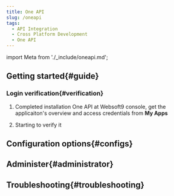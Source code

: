```yaml
---
title: One API
slug: /oneapi
tags:
  - API Integration
  - Cross Platform Development
  - One API
---
```


import Meta from './_include/oneapi.md';

<Meta name="meta" />

## Getting started{#guide}

### Login verification{#verification}

1. Completed installation One API at Websoft9 console, get the applicaiton's overview and access credentials from **My Apps**  

2. Starting to verify it

## Configuration options{#configs}

## Administer{#administrator}

## Troubleshooting{#troubleshooting}